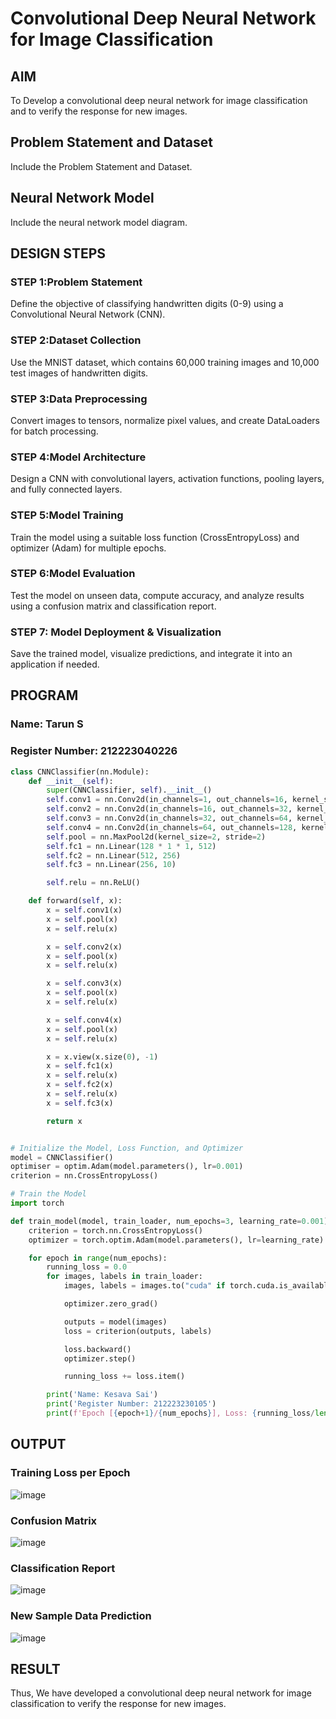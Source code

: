 # Convolutional Deep Neural Network for Image Classification

## AIM

To Develop a convolutional deep neural network for image classification and to verify the response for new images.

## Problem Statement and Dataset

Include the Problem Statement and Dataset.

## Neural Network Model

Include the neural network model diagram.

## DESIGN STEPS

### STEP 1:Problem Statement
Define the objective of classifying handwritten digits (0-9) using a Convolutional Neural Network (CNN).

### STEP 2:Dataset Collection
Use the MNIST dataset, which contains 60,000 training images and 10,000 test images of handwritten digits.
### STEP 3:Data Preprocessing
Convert images to tensors, normalize pixel values, and create DataLoaders for batch processing.
### STEP 4:Model Architecture
Design a CNN with convolutional layers, activation functions, pooling layers, and fully connected layers.

### STEP 5:Model Training
Train the model using a suitable loss function (CrossEntropyLoss) and optimizer (Adam) for multiple epochs.

### STEP 6:Model Evaluation
Test the model on unseen data, compute accuracy, and analyze results using a confusion matrix and classification report.

### STEP 7: Model Deployment & Visualization
Save the trained model, visualize predictions, and integrate it into an application if needed.
## PROGRAM

### Name: Tarun S
### Register Number: 212223040226
```python
class CNNClassifier(nn.Module):
    def __init__(self):
        super(CNNClassifier, self).__init__()
        self.conv1 = nn.Conv2d(in_channels=1, out_channels=16, kernel_size=3, padding=1)
        self.conv2 = nn.Conv2d(in_channels=16, out_channels=32, kernel_size=3, padding=1)
        self.conv3 = nn.Conv2d(in_channels=32, out_channels=64, kernel_size=3, padding=1)
        self.conv4 = nn.Conv2d(in_channels=64, out_channels=128, kernel_size=3, padding=1)
        self.pool = nn.MaxPool2d(kernel_size=2, stride=2)
        self.fc1 = nn.Linear(128 * 1 * 1, 512)
        self.fc2 = nn.Linear(512, 256)
        self.fc3 = nn.Linear(256, 10)

        self.relu = nn.ReLU()

    def forward(self, x):
        x = self.conv1(x)
        x = self.pool(x)
        x = self.relu(x)

        x = self.conv2(x)
        x = self.pool(x)
        x = self.relu(x)

        x = self.conv3(x)
        x = self.pool(x)
        x = self.relu(x)

        x = self.conv4(x)
        x = self.pool(x)
        x = self.relu(x)

        x = x.view(x.size(0), -1)
        x = self.fc1(x)
        x = self.relu(x)
        x = self.fc2(x)
        x = self.relu(x)
        x = self.fc3(x)

        return x



```

```python
# Initialize the Model, Loss Function, and Optimizer
model = CNNClassifier()
optimiser = optim.Adam(model.parameters(), lr=0.001)
criterion = nn.CrossEntropyLoss()
```

```python
# Train the Model
import torch

def train_model(model, train_loader, num_epochs=3, learning_rate=0.001):
    criterion = torch.nn.CrossEntropyLoss()
    optimizer = torch.optim.Adam(model.parameters(), lr=learning_rate)

    for epoch in range(num_epochs):
        running_loss = 0.0
        for images, labels in train_loader:
            images, labels = images.to("cuda" if torch.cuda.is_available() else "cpu"), labels.to("cuda" if torch.cuda.is_available() else "cpu")

            optimizer.zero_grad()

            outputs = model(images)
            loss = criterion(outputs, labels)

            loss.backward()
            optimizer.step()

            running_loss += loss.item()

        print('Name: Kesava Sai')
        print('Register Number: 212223230105')
        print(f'Epoch [{epoch+1}/{num_epochs}], Loss: {running_loss/len(train_loader):.4f}')

```

## OUTPUT
### Training Loss per Epoch


![image](https://github.com/user-attachments/assets/0baafae9-c8ab-4b70-85f5-38efb87d91cb)



### Confusion Matrix


![image](https://github.com/user-attachments/assets/04a477e2-1352-44b0-8fd5-78c05fd421ab)





### Classification Report

![image](https://github.com/user-attachments/assets/efc99bbe-e6a5-4060-9a07-1c73a521a995)






### New Sample Data Prediction


![image](https://github.com/user-attachments/assets/bb2729f9-ae65-4c94-92bf-c12f2328bc12)





## RESULT
Thus, We have developed a convolutional deep neural network for image classification to verify the response for new images.
